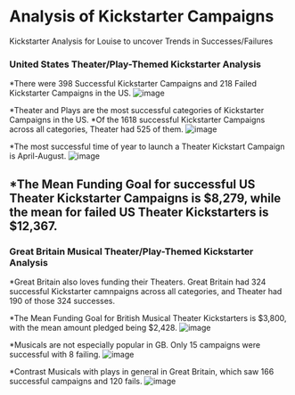 # Analysis of Kickstarter Campaigns
Kickstarter Analysis for Louise to uncover Trends in Successes/Failures

### United States Theater/Play-Themed Kickstarter Analysis
*There were 398 Successful Kickstarter Campaigns and 218 Failed Kickstarter Campaigns in the US.
![image](https://user-images.githubusercontent.com/108035549/177896952-10fadbc3-6982-4ab3-9758-e959f7928f8b.png)

*Theater and Plays are the most successful categories of Kickstarter Campaigns in the US.
*Of the 1618 successful Kickstarter Campaigns across all categories, Theater had 525 of them.
![image](https://user-images.githubusercontent.com/108035549/177897156-2cd02234-053b-439c-b64c-90a45207ba69.png)

*The most successful time of year to launch a Theater Kickstart Campaign is April-August.
![image](https://user-images.githubusercontent.com/108035549/177897422-0b59e1b8-24f5-4267-a572-cee22563b7ee.png)

*The Mean Funding Goal for successful US Theater Kickstarter Campaigns is $8,279, while the mean for failed US Theater Kickstarters is $12,367.
---

### Great Britain Musical Theater/Play-Themed Kickstarter Analysis
*Great Britain also loves funding their Theaters. Great Britain had 324 successful Kickstarter camnpaigns across all categories, and Theater had 190 of those 324 successes. 

*The Mean Funding Goal for British Musical Theater Kickstarters is $3,800, with the mean amount pledged being $2,428.
![image](https://user-images.githubusercontent.com/108035549/177898092-2312dbe5-d408-45d3-a4a5-fb2f0abde95e.png)

*Musicals are not especially popular in GB. Only 15 campaigns were successful with 8 failing.
![image](https://user-images.githubusercontent.com/108035549/177898222-fe39045d-18df-4d01-89b7-d38b3d54fee4.png)

*Contrast Musicals with plays in general in Great Britain, which saw 166 successful campaigns and 120 fails.
![image](https://user-images.githubusercontent.com/108035549/177898362-daa6b78c-af74-4321-98cd-8ff73ac4f9ec.png)

